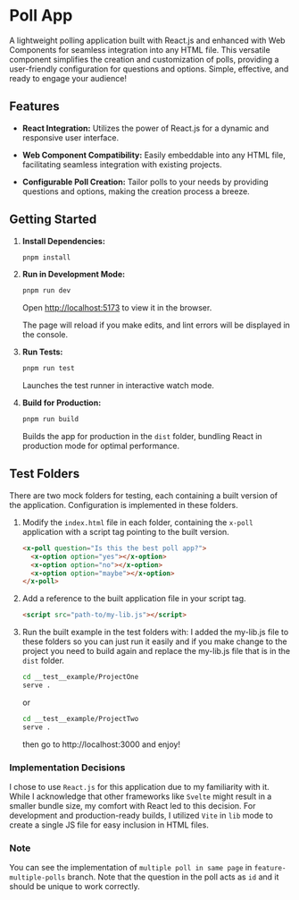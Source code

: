 # Poll App

A lightweight polling application built with React.js and enhanced with Web Components for seamless integration into any HTML file. This versatile component simplifies the creation and customization of polls, providing a user-friendly configuration for questions and options. Simple, effective, and ready to engage your audience!

## Features

- **React Integration:** Utilizes the power of React.js for a dynamic and responsive user interface.
  
- **Web Component Compatibility:** Easily embeddable into any HTML file, facilitating seamless integration with existing projects.
  
- **Configurable Poll Creation:** Tailor polls to your needs by providing questions and options, making the creation process a breeze.

## Getting Started

1. **Install Dependencies:**
   ```bash
   pnpm install
   ```

2. **Run in Development Mode:**
   ```bash
   pnpm run dev
   ```
   Open [http://localhost:5173](http://localhost:5173) to view it in the browser.

   The page will reload if you make edits, and lint errors will be displayed in the console.

3. **Run Tests:**
   ```bash
   pnpm run test
   ```
   Launches the test runner in interactive watch mode.

4. **Build for Production:**
   ```bash
   pnpm run build
   ```
   Builds the app for production in the `dist` folder, bundling React in production mode for optimal performance.

## Test Folders

There are two mock folders for testing, each containing a built version of the application. Configuration is implemented in these folders.

1. Modify the `index.html` file in each folder, containing the `x-poll` application with a script tag pointing to the built version.

   ```html
   <x-poll question="Is this the best poll app?">
     <x-option option="yes"></x-option>
     <x-option option="no"></x-option>
     <x-option option="maybe"></x-option>
   </x-poll>
   ```

2. Add a reference to the built application file in your script tag.

   ```html
   <script src="path-to/my-lib.js"></script>
   ```

3. Run the built example in the test folders with:
   I added the my-lib.js file to these folders so you can just run it easily and if you make change to the project you need to build again and replace the my-lib.js file that is in the `dist` folder.
   
   ```bash
   cd __test__example/ProjectOne
   serve .
   ```
   or
   ```bash
   cd __test__example/ProjectTwo
   serve .
   ```

   then go to http://localhost:3000 and enjoy!

### Implementation Decisions

I chose to use `React.js` for this application due to my familiarity with it. While I acknowledge that other frameworks like `Svelte` might result in a smaller bundle size, my comfort with React led to this decision. For development and production-ready builds, I utilized `Vite` in `lib` mode to create a single JS file for easy inclusion in HTML files.

### Note
You can see the implementation of `multiple poll in same page` in `feature-multiple-polls` branch.
Note that the question in the poll acts as `id` and it should be unique to work correctly.
